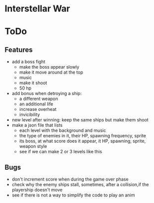 # Interstellar War

# ToDo
## Features
- add a boss fight
    - make the boss appear slowly
    - make it move around at the top
    - music
    - make it shoot
    - 50 hp
- add bonus when detroying a ship: 
    - a different weapon
    - an additional life
    - increase overheat
    - invicibility
- new level after winning: keep the same ships but make them shoot
- make a json file that lists 
  - each level with the background and music
  - the type of enemies in it, their HP, spawning frequency, sprite
  - its boss, at what score does it appear, it HP, spawning, sprite, weapon style
  - see if we can make 2 or 3 levels like this

## Bugs
- don't increment score when during the game over phase
- check why the enemy ships stall, sometimes, after a collision,if the playership doesn't move
- see if there is not a way to simplify the code to play an anim